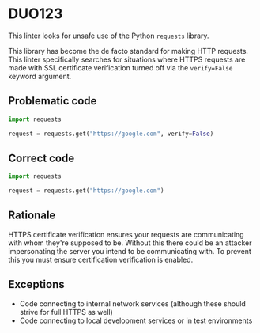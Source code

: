 # DUO123

This linter looks for unsafe use of the Python `requests` library.

This library has become the de facto standard for making HTTP requests. This
linter specifically searches for situations where HTTPS requests are made with
SSL certificate verification turned off via the `verify=False` keyword argument.

## Problematic code

```python
import requests

request = requests.get("https://google.com", verify=False)
```

## Correct code

```python
import requests

request = requests.get("https://google.com")
```

## Rationale

HTTPS certificate verification ensures your requests are communicating with
whom they're supposed to be. Without this there could be an attacker
impersonating the server you intend to be communicating with. To prevent this
you must ensure certification verification is enabled.

## Exceptions

- Code connecting to internal network services (although these should strive for full HTTPS as well)
- Code connecting to local development services or in test environments
